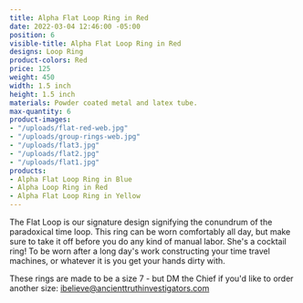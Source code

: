 ```yaml
---
title: Alpha Flat Loop Ring in Red
date: 2022-03-04 12:46:00 -05:00
position: 6
visible-title: Alpha Flat Loop Ring in Red
designs: Loop Ring
product-colors: Red
price: 125
weight: 450
width: 1.5 inch
height: 1.5 inch
materials: Powder coated metal and latex tube.
max-quantity: 6
product-images:
- "/uploads/flat-red-web.jpg"
- "/uploads/group-rings-web.jpg"
- "/uploads/flat3.jpg"
- "/uploads/flat2.jpg"
- "/uploads/flat1.jpg"
products:
- Alpha Flat Loop Ring in Blue
- Alpha Loop Ring in Red
- Alpha Flat Loop Ring in Yellow
---
```


The Flat Loop is our signature design signifying the conundrum of the paradoxical time loop. This ring can be worn comfortably all day, but make sure to take it off before you do any kind of manual labor. She's a cocktail ring! To be worn after a long day's work constructing your time travel machines, or whatever it is you get your hands dirty with. 

These rings are made to be a size 7 - but DM the Chief if you'd like to order another size: ibelieve@ancienttruthinvestigators.com 
